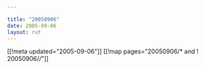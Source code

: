 ```yaml
---

title: "20050906"
date: 2005-09-06
layout: rut
---
```


[[!meta updated="2005-09-06"]]
[[!map pages="20050906/* and ! 20050906/*/*"]]
